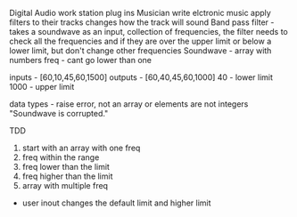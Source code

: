 Digital Audio work station plug ins
Musician write elctronic music apply filters to their tracks
changes how the track will sound
Band pass filter - takes a soundwave as an input, collection of frequencies, the filter needs to check all the frequencies and if they are over the upper limit or below a lower limit, but don't change other frequencies
Soundwave - array with numbers
freq - cant go lower than one

inputs - [60,10,45,60,1500]
outputs - [60,40,45,60,1000]
40 - lower limit
1000 - upper limit

data types - raise error, not an array or elements are not integers
"Soundwave is corrupted."

TDD
1. start with an array with one freq
2. freq within the range
3. freq lower than the limit
4. freq higher than the limit
5. array with multiple freq

- user inout changes the default limit and higher limit
